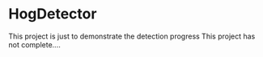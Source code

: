 HogDetector
===========

This project is just to demonstrate the detection progress
This project has not complete....
